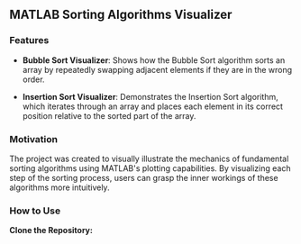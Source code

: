 ## MATLAB Sorting Algorithms Visualizer

### Features

- **Bubble Sort Visualizer**: Shows how the Bubble Sort algorithm sorts an array by repeatedly swapping adjacent elements if they are in the wrong order.
  
- **Insertion Sort Visualizer**: Demonstrates the Insertion Sort algorithm, which iterates through an array and places each element in its correct position relative to the sorted part of the array.

### Motivation

The project was created to visually illustrate the mechanics of fundamental sorting algorithms using MATLAB's plotting capabilities. By visualizing each step of the sorting process, users can grasp the inner workings of these algorithms more intuitively.

### How to Use

**Clone the Repository:**

